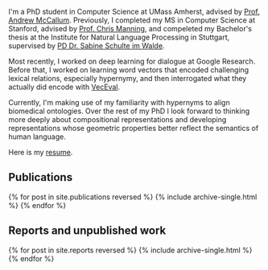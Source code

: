 I'm a PhD student in Computer Science at UMass Amherst, advised by [Prof. Andrew McCallum](https://people.cs.umass.edu/~mccallum/). Previously, I completed my MS in Computer Science at Stanford, advised by [Prof. Chris Manning](https://nlp.stanford.edu/~manning/), and compeleted my Bachelor's thesis at the Institute for Natural Language Processing in Stuttgart, supervised by [PD Dr. Sabine Schulte im Walde](http://www.schulteimwalde.de/).

Most recently, I worked on deep learning for dialogue at Google Research. Before
that, I worked on learning word vectors that encoded challenging lexical relations, especially hypernymy, and then interrogated what they actually did encode with [VecEval](http://www.veceval.com).
 
Currently, I'm making use of my familiarity with hypernyms to align biomedical ontologies. Over the rest of my PhD I look forward to thinking more deeply about compositional representations and developing representations whose geometric properties better reflect the semantics of human language.


Here is my [resume](http://nayakneha.github.io/files/NehaNayak_Resume_Aug_2018.pdf).


<h2> Publications </h2>
{% for post in site.publications reversed %}
  {% include archive-single.html %}
{% endfor %}
<h2> Reports and unpublished work </h2>
{% for post in site.reports reversed %}
  {% include archive-single.html %}
{% endfor %}
 
